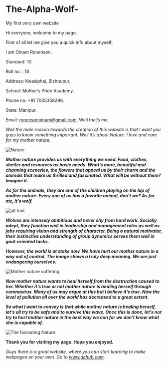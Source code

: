 # The-Alpha-Wolf-
My first very own website

           

Hi everyone, welcome to my page.

First of all let me give you a quick info about myself;

  I am Oinam Ronenson.

  Standard: 10

  Roll no. : 18

  Address: Kwasiphai, Bishnupur.

  School: Mother’s Pride Academy.

  Phone no: +91 7005358296.

  State: Manipur.

  Email: ronensonoinam@gmail.com.
  Well that’s me.
  
  
 
   *Well the main reason towards the creation of this website is that
 I want you guys to know something important. Well it’s about Nature. 
 I love and care for my mother nature.*
 
 
 
 
 
 
 
 
 
 ![Nature](https://cdn.guidingtech.com/media/assets/WordPress-Import/2017/03/background-nature-21-1024x576.jpg)
      
     

       

***Mother nature provides us with everything we need. Food, clothes, 
 shelter and resources as basic needs. What’s more, beautiful and
 charming sceneries, the flowers that appeal us by their charm and
 the animals that make us thrilled and fascinated. What will be 
 without them? Imagine it.***
 

***As for the animals, they are one of the children playing on the lap
 of mother nature. Every one of us has a favorite animal, don’t we? 
 As for me, it’s wolf.***
 
 
 
 
 
 
 
 
 
 
 
 
 
 
 
 
 
 
 
 
 
 
 ![alt text](https://render.fineartamerica.com/images/rendered/default/poster/8/10/break/images/artworkimages/medium/1/wolf-moon-jerry-lofaro.jpg)
 
 
 

***Wolves are intensely ambitious and never shy from hard work. Socially
 adept, they function well in leadership and management roles as well
 as jobs requiring vision and strength of character. Being a natural
 motivator, their instinctive understanding of group dynamics serves
 them well in goal-oriented tasks.***

       

***However, the world is at stake now. We have hurt our mother nature in
 a way out of control. The image shows a truly deep meaning. We are just
 endangering ourselves.***
 
 
 
 
 
 
 
 
 
 
 
 
 
 
 
 
 
 
 
 
 
 
 
 
 ![Mother nature suffering](https://matildarose2016.files.wordpress.com/2016/04/q.jpg?w=663)
      
     
       

***Now mother nature wants to heal herself from the destruction caused to her.
 Whether it’s true or not mother nature is healing herself through coronavirus.
 Many of us may argue at this but I believe it’s true. Now the level of pollution
 all over the world has decreased to a great extent.***

***So what I want to convey is that while mother nature is healing herself, let’s 
 all try to be safe and to survive this wave. Once this is done, let’s not try
 to hurt mother nature in the best way we can for we don't know what she is capable of.***






















![The facinating Nature](https://c4.wallpaperflare.com/wallpaper/284/701/236/animals-artistic-bambie-cartoons-wallpaper-preview.jpg)

 

__Thank you for visiting my page. Hope you enjoyed.__


*Guys there is a great website, where you can start learning to make webpages on your own. Go to www.github.com.*
